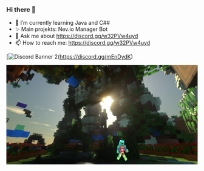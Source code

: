 ### Hi there 👋


- 🌱 I’m currently learning Java and C##
- ✨ Main projekts: Nev.io Manager Bot
- 💬 Ask me about https://discord.gg/w32PVw4uyd
- 📫 How to reach me: https://discord.gg/w32PVw4uyd


[![Discord Banner 2](https://discordapp.com/api/guilds/833469624347262997/widget.png?style=banner2)(https://discord.gg/mEnDydK)

<div align="center">
  
  

[![ Logo ](Screenshot_103.png)](https://discord.gg/w32PVw4uyd)


</div>



